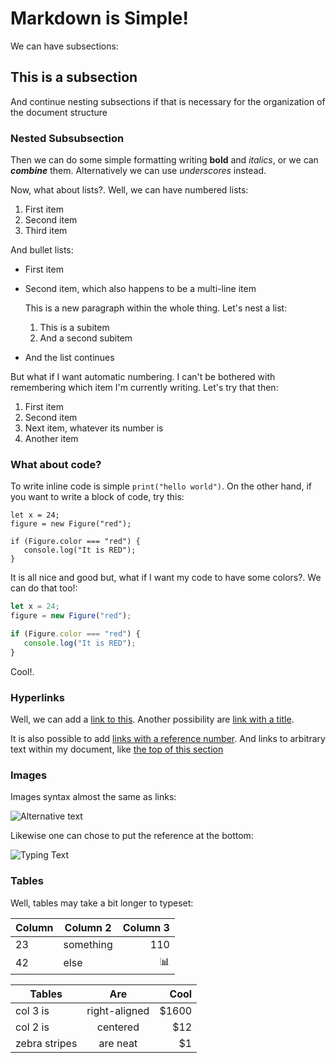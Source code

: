 # Markdown is Simple!

We can have subsections:

## This is a subsection

And continue nesting subsections if that is necessary for the organization of
the document structure

### Nested Subsubsection 

Then we can do some simple formatting writing **bold** and *italics*, or we can
***combine*** them. Alternatively we can use _underscores_ instead. 

Now, what about lists?. Well, we can have numbered lists:

1. First item
2. Second item
3. Third item

And bullet lists:

* First item
* Second item, which also happens to be a multi-line item

  This is a new paragraph within the whole thing. Let's nest a list:
  
  1. This is a subitem
  2. And a second subitem

* And the list continues


But what if I want automatic numbering. I can't be bothered with remembering
which item I'm currently writing. Let's try that then:

1. First item
1. Second item
1. Next item, whatever its number is
1. Another item

### What about code?

To write inline code is simple `print("hello world")`. On the other hand, if
you want to write a block of code, try this:

```
let x = 24;
figure = new Figure("red");

if (Figure.color === "red") {
   console.log("It is RED");
}
```

It is all nice and good but, what if I want my code to have some colors?. We can
do that too!:

```javascript
let x = 24;
figure = new Figure("red");

if (Figure.color === "red") {
   console.log("It is RED");
}
```

Cool!.

### Hyperlinks

Well, we can add a [link to this](https://www.wizeline.com/). Another
possibility are [link with a title](https://www.wizeline.com/ "Wizeline").

It is also possible to add [links with a reference number][1]. And links to
arbitrary text within my document, like [the top of this
section](#this-is-a-subsection)

[1]: http://www.wizeline.com

### Images

Images syntax almost the same as links:

![Alternative text](https://i.imgur.com/QJCkuj6.jpg)

Likewise one can chose to put the reference at the bottom:

![Typing Text][typing]

[typing]: https://i.imgur.com/QJCkuj6.jpg 

### Tables

Well, tables may take a bit longer to typeset:

| Column | Column 2 | Column 3  |
|:--------|----------|----------:|
| 23      |something | 110       |
| 42      | else     |:bar_chart:|


| Tables        | Are           | Cool  |
| ------------- |:-------------:| -----:|
| col 3 is      | right-aligned | $1600 |
| col 2 is      | centered      |   $12 |
| zebra stripes | are neat      |    $1 |

